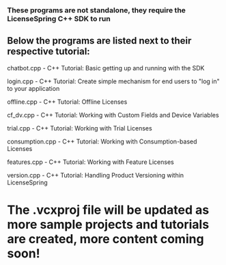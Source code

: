 ### **These programs are not standalone, they require the LicenseSpring C++ SDK to run**

## Below the programs are listed next to their respective tutorial:

chatbot.cpp - C++ Tutorial: Basic getting up and running with the SDK

login.cpp - C++ Tutorial: Create simple mechanism for end users to "log in" to your application

offline.cpp - C++ Tutorial: Offline Licenses

cf_dv.cpp - C++ Tutorial: Working with Custom Fields and Device Variables

trial.cpp - C++ Tutorial: Working with Trial Licenses

consumption.cpp - C++ Tutorial: Working with Consumption-based Licenses

features.cpp - C++ Tutorial: Working with Feature Licenses 

version.cpp - C++ Tutorial: Handling Product Versioning within LicenseSpring

# The .vcxproj file will be updated as more sample projects and tutorials are created, more content coming soon!
